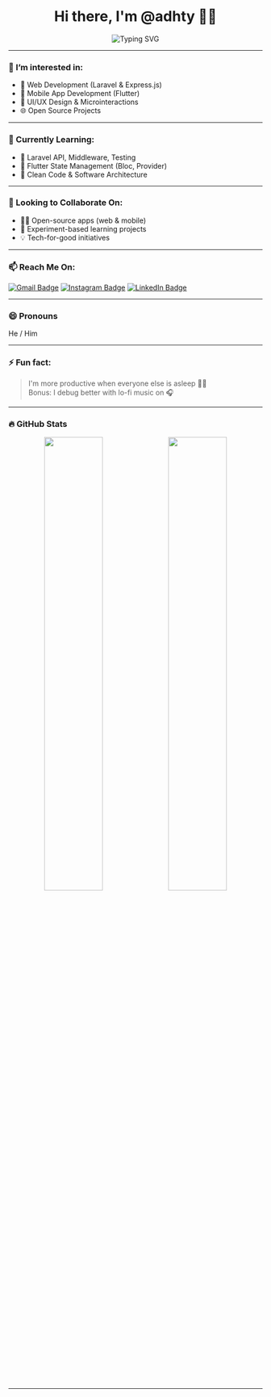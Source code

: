 <h1 align="center">Hi there, I'm @adhty 👋✨</h1>

<p align="center">
  <img src="https://readme-typing-svg.demolab.com?font=Fira+Code&pause=1000&color=00BFFF&width=435&lines=Fullstack+Developer;Flutter+Enthusiast;Always+Learning+%F0%9F%92%AF" alt="Typing SVG" />
</p>

---

### 👀 I’m interested in:
- 🚀 Web Development (Laravel & Express.js)
- 📱 Mobile App Development (Flutter)
- 🎨 UI/UX Design & Microinteractions
- 🌐 Open Source Projects

---

### 🌱 Currently Learning:
- 🔧 Laravel API, Middleware, Testing
- 🎯 Flutter State Management (Bloc, Provider)
- 🧠 Clean Code & Software Architecture

---

### 🤝 Looking to Collaborate On:
- 🧑‍💻 Open-source apps (web & mobile)
- 🧪 Experiment-based learning projects
- 💡 Tech-for-good initiatives

---

### 📫 Reach Me On:
[![Gmail Badge](https://img.shields.io/badge/-adhty.dev@gmail.com-c14438?style=flat-square&logo=Gmail&logoColor=white)](mailto:adhty.dev@gmail.com)
[![Instagram Badge](https://img.shields.io/badge/-@adhty-purple?style=flat-square&logo=Instagram&logoColor=white)](https://instagram.com/adhty)
[![LinkedIn Badge](https://img.shields.io/badge/-LinkedIn-blue?style=flat-square&logo=Linkedin&logoColor=white)](https://linkedin.com/in/adhty) <!-- Optional -->

---

### 😄 Pronouns
He / Him

---

### ⚡ Fun fact:
> I'm more productive when everyone else is asleep 🦉🌙  
> Bonus: I debug better with lo-fi music on 🎧

---

### 🔥 GitHub Stats
<p align="center">
  <img width="48%" src="https://github-readme-stats.vercel.app/api?username=adhty&show_icons=true&theme=tokyonight" />
  <img width="48%" src="https://github-readme-streak-stats.herokuapp.com/?user=adhty&theme=tokyonight" />
</p>

---

<!---
adhty/adhty is a ✨ special ✨ repository because its `README.md` appears on your GitHub profile.
You can click the Preview link to take a look at your changes.
--->
